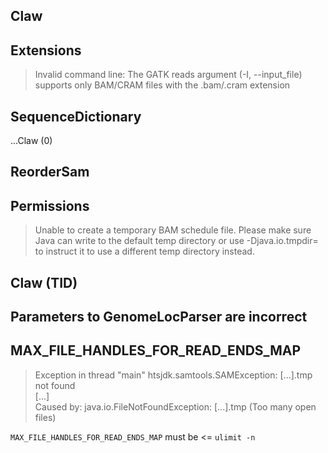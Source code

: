## Claw
## Extensions
> Invalid command line: The GATK reads argument (-I, --input_file) supports only BAM/CRAM files with the .bam/.cram extension

## SequenceDictionary

...Claw (0)
## ReorderSam
## Permissions
> Unable to create a temporary BAM schedule file.  Please make sure Java can write to the default temp directory or use -Djava.io.tmpdir= to instruct it to use a different temp directory instead.

## Claw (TID)
## Parameters to GenomeLocParser are incorrect

## MAX_FILE_HANDLES_FOR_READ_ENDS_MAP
> Exception in thread "main" htsjdk.samtools.SAMException: [...].tmp not found  
> [...]  
> Caused by: java.io.FileNotFoundException: [...].tmp (Too many open files)

`MAX_FILE_HANDLES_FOR_READ_ENDS_MAP` must be <= `ulimit -n`
```
